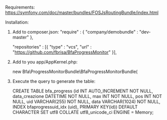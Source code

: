 Requirements:
https://symfony.com/doc/master/bundles/FOSJsRoutingBundle/index.html


Installation:
1) Add to composer.json:
    "require" : {
        "company/demobundle" : "dev-master"
    },

    "repositories" : [{
        "type" : "vcs",
        "url" : "https://github.com/fbrisa/BfaProgressMonitor"
    }],

2) Add to you app/AppKernel.php:

    new Bfa\ProgressMonitorBundle\BfaProgressMonitorBundle(

3) Execute the query to generate the table:

    CREATE TABLE bfa_progress (id INT AUTO_INCREMENT NOT NULL, data_creazione DATETIME NOT NULL, max INT NOT NULL, pos INT NOT NULL, uid VARCHAR(255) NOT NULL, data VARCHAR(1024) NOT NULL, INDEX bfaprogressuid_idx (uid), PRIMARY KEY(id)) DEFAULT CHARACTER SET utf8 COLLATE utf8_unicode_ci ENGINE = Memory;
    


